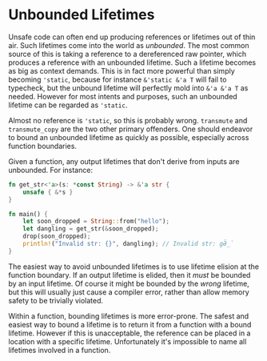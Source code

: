 # Unbounded Lifetimes

Unsafe code can often end up producing references or lifetimes out of thin air.
Such lifetimes come into the world as *unbounded*. The most common source of
this is taking a reference to a dereferenced raw pointer, which produces a
reference with an unbounded lifetime. Such a lifetime becomes as big as context
demands. This is in fact more powerful than simply becoming `'static`, because
for instance `&'static &'a T` will fail to typecheck, but the unbound lifetime
will perfectly mold into `&'a &'a T` as needed. However for most intents and
purposes, such an unbounded lifetime can be regarded as `'static`.

Almost no reference is `'static`, so this is probably wrong. `transmute` and
`transmute_copy` are the two other primary offenders. One should endeavor to
bound an unbounded lifetime as quickly as possible, especially across function
boundaries.

Given a function, any output lifetimes that don't derive from inputs are
unbounded. For instance:

```rust
fn get_str<'a>(s: *const String) -> &'a str {
    unsafe { &*s }
}

fn main() {
    let soon_dropped = String::from("hello");
    let dangling = get_str(&soon_dropped);
    drop(soon_dropped);
    println!("Invalid str: {}", dangling); // Invalid str: gӚ_`
}
```

The easiest way to avoid unbounded lifetimes is to use lifetime elision at the
function boundary. If an output lifetime is elided, then it *must* be bounded by
an input lifetime. Of course it might be bounded by the *wrong* lifetime, but
this will usually just cause a compiler error, rather than allow memory safety
to be trivially violated.

Within a function, bounding lifetimes is more error-prone. The safest and easiest
way to bound a lifetime is to return it from a function with a bound lifetime.
However if this is unacceptable, the reference can be placed in a location with
a specific lifetime. Unfortunately it's impossible to name all lifetimes involved
in a function.
